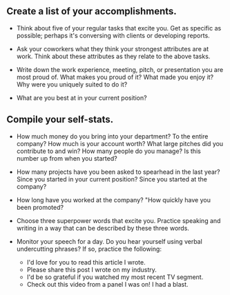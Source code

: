 ## Create a list of your accomplishments. 
- Think about five of your regular tasks that excite you. Get as specific as possible; perhaps it's conversing with clients or developing reports.

- Ask your coworkers what they think your strongest attributes are at work. Think about these attributes as they relate to the above tasks. 

- Write down the work experience, meeting, pitch, or presentation you are most proud of. What makes you proud of it? What made you enjoy it? Why were you uniquely suited to do it?

- What are you best at in your current position? 

## Compile your self-stats. 
- How much money do you bring into your department? To the entire company? How much is your account worth? What large pitches did you contribute to and win? How many people do you manage? Is this number up from when you started? 

- How many projects have you been asked to spearhead in the last year? Since you started in your current position? Since you started at the company?

- How long have you worked at the company? "How quickly have you been promoted?

- Choose three superpower words that excite you. Practice speaking and writing in a way that can be described by these three words.

- Monitor your speech for a day. 
Do you hear yourself using verbal undercutting phrases? If so, practice the following:
	- I'd love for you to read this article I wrote. 
	- Please share this post I wrote on my industry. 
	- I'd be so grateful if you watched my most recent TV segment. 
	- Check out this video from a panel I was on! I had a blast.
